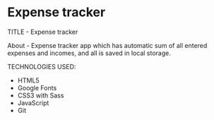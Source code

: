 # Expense tracker

TITLE - Expense tracker

About - Expense tracker app which has automatic sum of all entered expenses and incomes, and all is saved in local storage.

TECHNOLOGIES USED:

- HTML5
- Google Fonts
- CSS3 with Sass
- JavaScript
- Git
